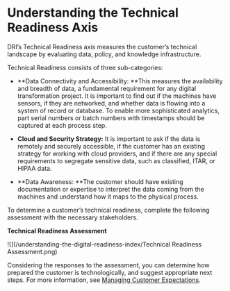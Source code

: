 # Understanding the Technical Readiness Axis

DRI’s Technical Readiness axis measures the customer’s technical landscape by evaluating data, policy, and knowledge infrastructure.

Technical Readiness consists of three sub-categories:

* **Data Connectivity and Accessibility: **This measures the availability and breadth of data, a fundamental requirement for any digital transformation project. It is important to find out if the machines have sensors, if they are networked, and whether data is flowing into a system of record or database. To enable more sophisticated analytics, part serial numbers or batch numbers with timestamps should be captured at each process step.

* **Cloud and Security Strategy:** It is important to ask if the data is remotely and securely accessible, if the customer has an existing strategy for working with cloud providers, and if there are any special requirements to segregate sensitive data, such as classified, ITAR, or HIPAA data.

* **Data Awareness: **The customer should have existing documentation or expertise to interpret the data coming from the machines and understand how it maps to the physical process.

To determine a customer’s technical readiness, complete the following assessment with the necessary stakeholders.

**Technical Readiness Assessment**

![](/understanding-the-digital-readiness-index/Technical Readiness Assessment.png)

Considering the responses to the assessment, you can determine how prepared the customer is technologically, and suggest appropriate next steps. For more information, see [Managing Customer Expectations](/understanding-the-digital-readiness-index/managing-customer-expectations.md).

